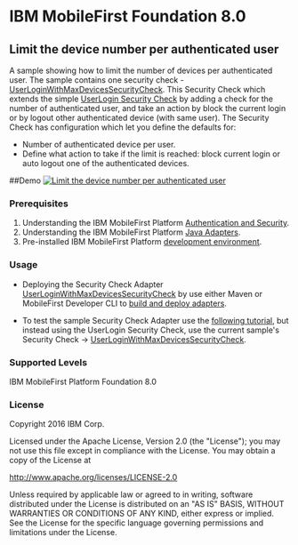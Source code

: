 IBM MobileFirst Foundation 8.0
===
## Limit the device number per authenticated user
A sample showing how to limit the number of devices per authenticated user.  The sample contains one security check - [UserLoginWithMaxDevicesSecurityCheck](/UserLoginWithMaxDevicesSecurityCheck).
This Security Check which extends the simple [UserLogin Security Check](https://mobilefirstplatform.ibmcloud.com/tutorials/en/foundation/8.0/authentication-and-security/user-authentication/security-check/) by adding a check for the number of authenticated user, and take an action by block the current login or by logout other authenticated device (with same user).
The Security Check has configuration which let you define the defaults for:
- Number of authenticated device per user.
- Define what action to take if the limit is reached: block current login or auto logout one of the authenticated devices.

##Demo
[![Limit the device number per authenticated user](https://img.youtube.com/vi/atNMshICZx4/0.jpg)](https://www.youtube.com/watch?v=atNMshICZx4)

### Prerequisites
1. Understanding the IBM MobileFirst Platform [Authentication and Security](https://mobilefirstplatform.ibmcloud.com/tutorials/en/foundation/8.0/authentication-and-security/).
2. Understanding the IBM MobileFirst Platform [Java Adapters](https://mobilefirstplatform.ibmcloud.com/tutorials/en/foundation/8.0/adapters/java-adapters/).
3. Pre-installed IBM MobileFirst Platform [development environment](https://mobilefirstplatform.ibmcloud.com/tutorials/en/foundation/8.0/setting-up-your-development-environment/).

### Usage

* Deploying the Security Check Adapter [UserLoginWithMaxDevicesSecurityCheck](/UserLoginWithMaxDevicesSecurityCheck) by use either Maven or MobileFirst Developer CLI to [build and deploy adapters](https://mobilefirstplatform.ibmcloud.com/tutorials/en/foundation/8.0/adapters/creating-adapters/).

* To test the sample Security Check Adapter use the [following tutorial](https://mobilefirstplatform.ibmcloud.com/tutorials/en/foundation/8.0/authentication-and-security/user-authentication/javascript/#sample-applications), but instead using the UserLogin Security Check, use the current sample's Security Check -> [UserLoginWithMaxDevicesSecurityCheck](/UserLoginWithMaxDevicesSecurityCheck).


### Supported Levels
IBM MobileFirst Platform Foundation 8.0

### License
Copyright 2016 IBM Corp.

Licensed under the Apache License, Version 2.0 (the "License");
you may not use this file except in compliance with the License.
You may obtain a copy of the License at

http://www.apache.org/licenses/LICENSE-2.0

Unless required by applicable law or agreed to in writing, software
distributed under the License is distributed on an "AS IS" BASIS,
WITHOUT WARRANTIES OR CONDITIONS OF ANY KIND, either express or implied.
See the License for the specific language governing permissions and
limitations under the License.
